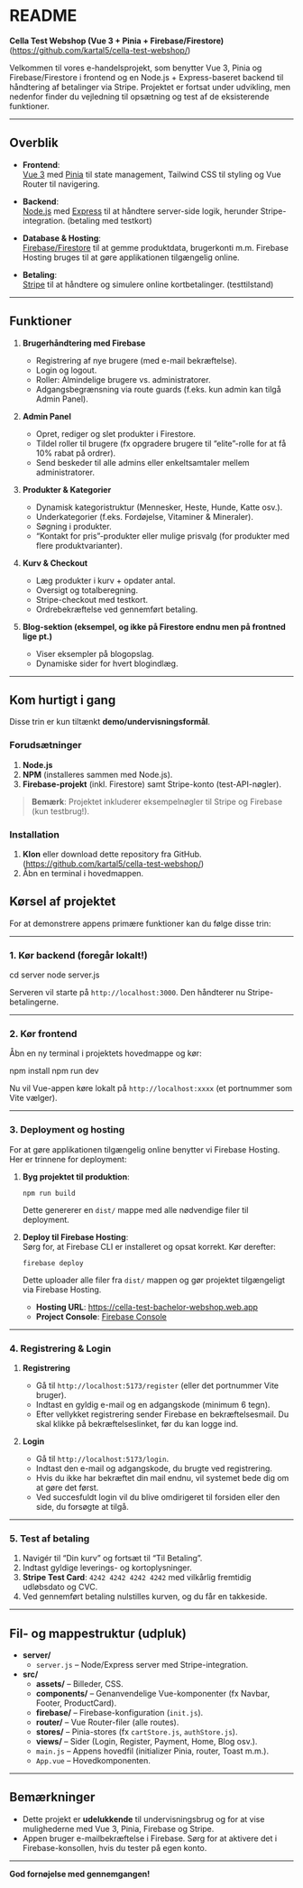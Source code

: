 # README

**Cella Test Webshop (Vue 3 + Pinia + Firebase/Firestore)**  
(https://github.com/kartal5/cella-test-webshop/)

Velkommen til vores e-handelsprojekt, som benytter Vue 3, Pinia og Firebase/Firestore i frontend og en Node.js + Express-baseret backend til håndtering af betalinger via Stripe. Projektet er fortsat under udvikling, men nedenfor finder du vejledning til opsætning og test af de eksisterende funktioner.

---

## Overblik

- **Frontend**:  
[Vue 3](https://vuejs.org/) med [Pinia](https://pinia.vuejs.org/) til state management, Tailwind CSS til styling og Vue Router til navigering.  

- **Backend**:  
[Node.js](https://nodejs.org/) med [Express](https://expressjs.com/) til at håndtere server-side logik, herunder Stripe-integration. (betaling med testkort)

- **Database & Hosting**:  
[Firebase/Firestore](https://firebase.google.com/) til at gemme produktdata, brugerkonti m.m. Firebase Hosting bruges til at gøre applikationen tilgængelig online.

- **Betaling**:  
[Stripe](https://stripe.com/) til at håndtere og simulere online kortbetalinger. (testtilstand)

---

## Funktioner

1. **Brugerhåndtering med Firebase**  
   - Registrering af nye brugere (med e-mail bekræftelse).  
   - Login og logout.  
   - Roller: Almindelige brugere vs. administratorer.  
   - Adgangsbegrænsning via route guards (f.eks. kun admin kan tilgå Admin Panel).

2. **Admin Panel**  
   - Opret, rediger og slet produkter i Firestore.  
   - Tildel roller til brugere (fx opgradere brugere til “elite”-rolle for at få 10% rabat på ordrer).  
   - Send beskeder til alle admins eller enkeltsamtaler mellem administratorer.

3. **Produkter & Kategorier**  
   - Dynamisk kategoristruktur (Mennesker, Heste, Hunde, Katte osv.).  
   - Underkategorier (f.eks. Fordøjelse, Vitaminer & Mineraler).  
   - Søgning i produkter.  
   - “Kontakt for pris”-produkter eller mulige prisvalg (for produkter med flere produktvarianter).

4. **Kurv & Checkout**  
   - Læg produkter i kurv + opdater antal.  
   - Oversigt og totalberegning.  
   - Stripe-checkout med testkort.  
   - Ordrebekræftelse ved gennemført betaling.

5. **Blog-sektion (eksempel, og ikke på Firestore endnu men på frontned lige pt.)**  
   - Viser eksempler på blogopslag.  
   - Dynamiske sider for hvert blogindlæg.

---

## Kom hurtigt i gang

Disse trin er kun tiltænkt **demo/undervisningsformål**.

### Forudsætninger

1. **Node.js**  
2. **NPM** (installeres sammen med Node.js).  
3. **Firebase-projekt** (inkl. Firestore) samt Stripe-konto (test-API-nøgler).

> **Bemærk**: Projektet inkluderer eksempelnøgler til Stripe og Firebase (kun testbrug!).

### Installation

1. **Klon** eller download dette repository fra GitHub. (https://github.com/kartal5/cella-test-webshop/)
2. Åbn en terminal i hovedmappen.

## Kørsel af projektet

For at demonstrere appens primære funktioner kan du følge disse trin:

---

### 1. Kør backend (foregår lokalt!)

   cd server
   node server.js

Serveren vil starte på `http://localhost:3000`. Den håndterer nu Stripe-betalingerne.

---

### 2. Kør frontend
Åbn en ny terminal i projektets hovedmappe og kør:

   npm install
   npm run dev

Nu vil Vue-appen køre lokalt på `http://localhost:xxxx` (et portnummer som Vite vælger).

---

### 3. Deployment og hosting
For at gøre applikationen tilgængelig online benytter vi Firebase Hosting. Her er trinnene for deployment:

1. **Byg projektet til produktion**:  
   ```
   npm run build
   ```
   Dette genererer en `dist/` mappe med alle nødvendige filer til deployment.

2. **Deploy til Firebase Hosting**:  
   Sørg for, at Firebase CLI er installeret og opsat korrekt. Kør derefter:
   ```
   firebase deploy
   ```
   Dette uploader alle filer fra `dist/` mappen og gør projektet tilgængeligt via Firebase Hosting.

   - **Hosting URL**: https://cella-test-bachelor-webshop.web.app
   - **Project Console**: [Firebase Console](https://console.firebase.google.com/project/cella-test-bachelor-webshop/overview)

---

### 4. Registrering & Login

1. **Registrering**  
   - Gå til `http://localhost:5173/register` (eller det portnummer Vite bruger).  
   - Indtast en gyldig e-mail og en adgangskode (minimum 6 tegn).  
   - Efter vellykket registrering sender Firebase en bekræftelsesmail. Du skal klikke på bekræftelseslinket, før du kan logge ind.

2. **Login**  
   - Gå til `http://localhost:5173/login`.  
   - Indtast den e-mail og adgangskode, du brugte ved registrering.  
   - Hvis du ikke har bekræftet din mail endnu, vil systemet bede dig om at gøre det først.  
   - Ved succesfuldt login vil du blive omdirigeret til forsiden eller den side, du forsøgte at tilgå.

---

### 5. Test af betaling
1. Navigér til “Din kurv” og fortsæt til “Til Betaling”.  
2. Indtast gyldige leverings- og kortoplysninger.  
3. **Stripe Test Card**: `4242 4242 4242 4242` med vilkårlig fremtidig udløbsdato og CVC.  
4. Ved gennemført betaling nulstilles kurven, og du får en takkeside.

---

## Fil- og mappestruktur (udpluk)

- **server/**
  - `server.js` – Node/Express server med Stripe-integration.
- **src/**
  - **assets/** – Billeder, CSS.
  - **components/** – Genanvendelige Vue-komponenter (fx Navbar, Footer, ProductCard).
  - **firebase/** – Firebase-konfiguration (`init.js`).
  - **router/** – Vue Router-filer (alle routes).
  - **stores/** – Pinia-stores (fx `cartStore.js`, `authStore.js`).
  - **views/** – Sider (Login, Register, Payment, Home, Blog osv.).
  - `main.js` – Appens hovedfil (initializer Pinia, router, Toast m.m.).
  - `App.vue` – Hovedkomponenten.

---

## Bemærkninger

- Dette projekt er **udelukkende** til undervisningsbrug og for at vise mulighederne med Vue 3, Pinia, Firebase og Stripe.  
- Appen bruger e-mailbekræftelse i Firebase. Sørg for at aktivere det i Firebase-konsollen, hvis du tester på egen konto.

---

**God fornøjelse med gennemgangen!**
